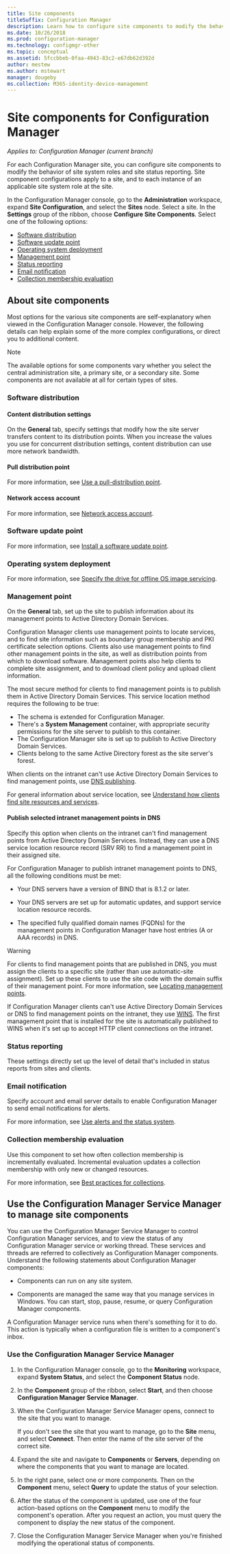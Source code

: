 ```yaml
---
title: Site components
titleSuffix: Configuration Manager
description: Learn how to configure site components to modify the behavior of site system roles and site status reporting.
ms.date: 10/26/2018
ms.prod: configuration-manager
ms.technology: configmgr-other
ms.topic: conceptual
ms.assetid: 5fccbbeb-0faa-4943-83c2-e67db62d392d
author: mestew
ms.author: mstewart
manager: dougeby
ms.collection: M365-identity-device-management
---
```


# Site components for Configuration Manager

*Applies to: Configuration Manager (current branch)*

For each Configuration Manager site, you can configure site components to modify the behavior of site system roles and site status reporting. Site component configurations apply to a site, and to each instance of an applicable site system role at the site.  

In the Configuration Manager console, go to the **Administration** workspace, expand **Site Configuration**, and select the **Sites** node. Select a site. In the **Settings** group of the ribbon, choose **Configure Site Components**. Select one of the following options:

- [Software distribution](#software-distribution)  
- [Software update point](#software-update-point) 
- [Operating system deployment](#operating-system-deployment)
- [Management point](#management-point)  
- [Status reporting](#status-reporting)  
- [Email notification](#email-notification)
- [Collection membership evaluation](#bkmk_colleval)


## About site components  

 Most options for the various site components are self-explanatory when viewed in the Configuration Manager console. However, the following details can help explain some of the more complex configurations, or direct you to additional content.  

> [!Note]  
> The available options for some components vary whether you select the central administration site, a primary site, or a secondary site. Some components are not available at all for certain types of sites.  



### Software distribution  

#### Content distribution settings
On the **General** tab, specify settings that modify how the site server transfers content to its distribution points. When you increase the values you use for concurrent distribution settings, content distribution can use more network bandwidth.  

#### Pull distribution point
For more information, see [Use a pull-distribution point](/sccm/core/plan-design/hierarchy/use-a-pull-distribution-point).

#### Network access account
For more information, see [Network access account](/sccm/core/plan-design/hierarchy/accounts#network-access-account).  


### Software update point  

For more information, see [Install a software update point](/sccm/sum/get-started/install-a-software-update-point).  


### Operating system deployment

For more information, see [Specify the drive for offline OS image servicing](/sccm/osd/get-started/manage-operating-system-images#bkmk_servicing-drive).


### Management point  

On the **General** tab, set up the site to publish information about its management points to Active Directory Domain Services.  

Configuration Manager clients use management points to locate services, and to find site information such as boundary group membership and PKI certificate selection options. Clients also use management points to find other management points in the site, as well as distribution points from which to download software. Management points also help clients to complete site assignment, and to download client policy and upload client information.  

The most secure method for clients to find management points is to publish them in Active Directory Domain Services. This service location method requires the following to be true:

- The schema is extended for Configuration Manager.
- There's a **System Management** container, with appropriate security permissions for the site server to publish to this container.
- The Configuration Manager site is set up to publish to Active Directory Domain Services.
- Clients belong to the same Active Directory forest as the site server's forest.  

When clients on the intranet can't use Active Directory Domain Services to find management points, use [DNS publishing](/sccm/core/plan-design/hierarchy/understand-how-clients-find-site-resources-and-services#bkmk_dns).  

For general information about service location, see [Understand how clients find site resources and services](/sccm/core/plan-design/hierarchy/understand-how-clients-find-site-resources-and-services).  


#### Publish selected intranet management points in DNS
Specify this option when clients on the intranet can't find management points from Active Directory Domain Services. Instead, they can use a DNS service location resource record (SRV RR) to find a management point in their assigned site.  

For Configuration Manager to publish intranet management points to DNS, all the following conditions must be met:  

-   Your DNS servers have a version of BIND that is 8.1.2 or later.  

-   Your DNS servers are set up for automatic updates, and support service location resource records.  

-   The specified fully qualified domain names (FQDNs) for the management points in Configuration Manager have host entries (A or AAA records) in DNS.  

> [!WARNING]  
>  For clients to find management points that are published in DNS, you must assign the clients to a specific site (rather than use automatic-site assignment). Set up these clients to use the site code with the domain suffix of their management point. For more information, see [Locating management points](/sccm/core/clients/deploy/assign-clients-to-a-site#locating-management-points).  

If Configuration Manager clients can't use Active Directory Domain Services or DNS to find management points on the intranet, they use [WINS](/sccm/core/plan-design/hierarchy/understand-how-clients-find-site-resources-and-services#bkmk_wins). The first management point that is installed for the site is automatically published to WINS when it's set up to accept HTTP client connections on the intranet.  


### Status reporting  

These settings directly set up the level of detail that's included in status reports from sites and clients.  


### Email notification  

Specify account and email server details to enable Configuration Manager to send email notifications for alerts.  

For more information, see [Use alerts and the status system](/sccm/core/servers/manage/use-alerts-and-the-status-system).


### <a name="bkmk_colleval"></a> Collection membership evaluation  

Use this component to set how often collection membership is incrementally evaluated. Incremental evaluation updates a collection membership with only new or changed resources.  

For more information, see [Best practices for collections](/sccm/core/clients/manage/collections/best-practices-for-collections).



##  <a name="BKMK_ServiceMgr"></a> Use the Configuration Manager Service Manager to manage site components  

You can use the Configuration Manager Service Manager to control Configuration Manager services, and to view the status of any Configuration Manager service or working thread. These services and threads are referred to collectively as Configuration Manager components. Understand the following statements about Configuration Manager components:  

-   Components can run on any site system.  

-   Components are managed the same way that you manage services in Windows. You can start, stop, pause, resume, or query Configuration Manager components.  

A Configuration Manager service runs when there's something for it to do. This action is typically when a configuration file is written to a component's inbox. 


### Use the Configuration Manager Service Manager  

1.  In the Configuration Manager console, go to the **Monitoring** workspace, expand **System Status**, and select the **Component Status** node.  

2.  In the **Component** group of the ribbon, select **Start**, and then choose **Configuration Manager Service Manager**.  

3.  When the Configuration Manager Service Manager opens, connect to the site that you want to manage.  

     If you don't see the site that you want to manage, go to the **Site** menu, and select **Connect**. Then enter the name of the site server of the correct site.  

4.  Expand the site and navigate to **Components** or **Servers**, depending on where the components that you want to manage are located.  

5.  In the right pane, select one or more components. Then on the **Component** menu, select **Query** to update the status of your selection.  

6.  After the status of the component is updated, use one of the four action-based options on the **Component** menu to modify the component's operation. After you request an action, you must query the component to display the new status of the component.  

7.  Close the Configuration Manager Service Manager when you're finished modifying the operational status of components.  
